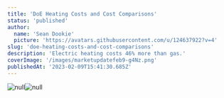 ```yaml
---
title: 'DoE Heating Costs and Cost Comparisons'
status: 'published'
author:
  name: 'Sean Dookie'
  picture: 'https://avatars.githubusercontent.com/u/124637922?v=4'
slug: 'doe-heating-costs-and-cost-comparisons'
description: 'Electric heating costs 46% more than gas.'
coverImage: '/images/marketupdatefeb9-g4Nz.png'
publishedAt: '2023-02-09T15:41:30.685Z'
---
```


![null](https://substackcdn.com/image/fetch/w_1456,c_limit,f_auto,q_auto:good,fl_progressive:steep/https%3A%2F%2Fsubstack-post-media.s3.amazonaws.com%2Fpublic%2Fimages%2F4006d44b-609c-466f-a5a4-d011f7571470_1898x1058.jpeg)![null](https://substackcdn.com/image/fetch/w_1456,c_limit,f_auto,q_auto:good,fl_progressive:steep/https%3A%2F%2Fsubstack-post-media.s3.amazonaws.com%2Fpublic%2Fimages%2F9f00e21c-28c0-4c13-8457-33cec1423aa8_1904x1062.jpeg)

